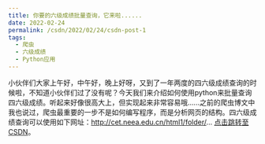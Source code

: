 ```yaml
---
title: 你要的六级成绩批量查询，它来啦......
date: 2022-02-24
permalink: /csdn/2022/02/24/csdn-post-1
tags:
  - 爬虫
  - 六级成绩
  - Python应用
---
```


小伙伴们大家上午好，中午好，晚上好呀，又到了一年两度的四六级成绩查询的时候啦，不知道小伙伴们过了没有呢？今天我们来介绍如何使用python来批量查询四六级成绩。听起来好像很高大上，但实现起来非常容易哦......之前的爬虫博文中我也说过，爬虫最重要的一步不是如何编写程序，而是分析网页的结构。四六级成绩查询可以使用如下网址：http://cet.neea.edu.cn/html1/folder/... [点击跳转至CSDN](https://blog.csdn.net/sixibiheye/article/details/123111076)。